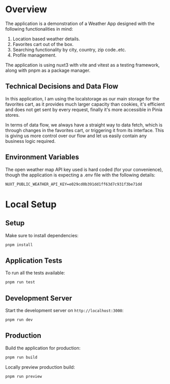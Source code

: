 # Overview

The application is a demonstration of a Weather App designed with the following functionalities in mind:

1. Location based weather details.
2. Favorites cart out of the box.
3. Searching functionality by city, country, zip code..etc.
4. Profile management.

The application is using nuxt3 with vite and vitest as a testing framework, along with pnpm as a package manager.

## Technical Decisions and Data Flow

In this application, I am using the localstorage as our main storage for the favorites cart, as it provides much larger
capacity than cookies, it's efficient and does not get sent by every request, finally it's more accessible in Pinia
stores.

In terms of data flow, we always have a straight way to data fetch, which is through changes in the favorites cart, or
triggering it from its interface.
This is giving us more control over our flow and let us easily contain any business logic required.

## Environment Variables

The open weather map API key used is hard coded (for your convenience), though the application is expecting a .env file
with the following details:

```
NUXT_PUBLIC_WEATHER_API_KEY=e029cd0b391dd1ff63d7c931f3be71dd
```

# Local Setup

## Setup

Make sure to install dependencies:

```bash
pnpm install
```

## Application Tests

To run all the tests available:

```bash
pnpm run test
```

## Development Server

Start the development server on `http://localhost:3000`:

```bash
pnpm run dev
```

## Production

Build the application for production:

```bash
pnpm run build
```

Locally preview production build:

```bash
pnpm run preview
```